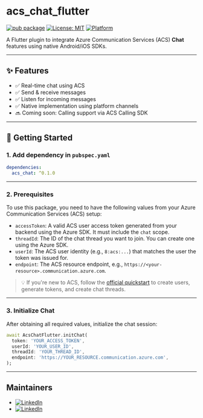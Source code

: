 # acs_chat_flutter

[![pub package](https://img.shields.io/pub/v/acs_chat.svg)](https://pub.dev/packages/acs_chat)
[![License: MIT](https://img.shields.io/badge/license-MIT-blue.svg)](LICENSE)
[![Platform](https://img.shields.io/badge/platform-flutter-blue.svg)](https://flutter.dev)


A Flutter plugin to integrate Azure Communication Services (ACS) **Chat** features using native Android/iOS SDKs.

---

## ✨ Features

- ✅ Real-time chat using ACS
- ✅ Send & receive messages
- ✅ Listen for incoming messages
- ✅ Native implementation using platform channels
- 🔜 Coming soon: Calling support via ACS Calling SDK

---

## 🚀 Getting Started

### 1. Add dependency in `pubspec.yaml`

```yaml
dependencies:
  acs_chat: ^0.1.0
```
---
### 2. Prerequisites

To use this package, you need to have the following values from your Azure Communication Services (ACS) setup:

- `accessToken`: A valid ACS user access token generated from your backend using the Azure SDK. It must include the `chat` scope.
- `threadId`: The ID of the chat thread you want to join. You can create one using the Azure SDK.
- `userId`: The ACS user identity (e.g., `8:acs:...`) that matches the user the token was issued for.
- `endpoint`: The ACS resource endpoint, e.g., `https://<your-resource>.communication.azure.com`.

> 💡 If you're new to ACS, follow the [official quickstart](https://learn.microsoft.com/en-us/azure/communication-services/quickstarts/access-tokens) to create users, generate tokens, and create chat threads.
---

### 3. Initialize Chat

After obtaining all required values, initialize the chat session:

```dart
await AcsChatFlutter.initChat(
  token: 'YOUR_ACCESS_TOKEN',
  userId: 'YOUR_USER_ID',
  threadId: 'YOUR_THREAD_ID',
  endpoint: 'https://YOUR_RESOURCE.communication.azure.com',
);
```
---

## Maintainers

- [![LinkedIn](https://img.shields.io/badge/Danish-Hafeez-blue?logo=linkedin)](https://www.linkedin.com/in/danishhafeez)
- [![LinkedIn](https://img.shields.io/badge/Muhammad-Ahmad-blue?logo=linkedin)](https://www.linkedin.com/in/muhammad-ahmad-821963133)

